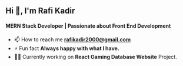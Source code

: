 <h2>Hi 👋, I'm Rafi Kadir</h2>
<h4>MERN Stack Developer | Passionate about Front End Development</h4>

- 📫 How to reach me **rafikadir2000@gmail.com**
- ⚡ Fun fact **Always happy with what I have.**
- 👨‍💻 Currently working on **React Gaming Database Website** Project.
